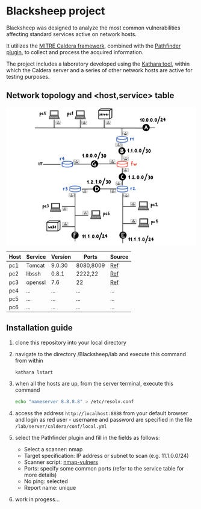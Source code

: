 # Blacksheep project

Blacksheep was designed to analyze the most common vulnerabilities affecting standard services active on network hosts.

It utilizes the [MITRE Caldera framework](https://github.com/mitre/caldera), combined with the [Pathfinder plugin](https://github.com/center-for-threat-informed-defense/caldera_pathfinder), to collect and process the acquired information.

The project includes a laboratory developed using the [Kathara tool](https://github.com/KatharaFramework/Kathara), within which the Caldera server and a series of other network hosts are active for testing purposes.

## Network topology and <host,service> table

![](rete.jpeg)

| Host    | Service   | Version    | Ports      | Source                                                                    |
|---------|-----------|------------|------------|---------------------------------------------------------------------------|
| pc1     | Tomcat    | 9.0.30     | 8080,8009  | [Ref](https://github.com/vulhub/vulhub/tree/master/tomcat/CVE-2020-1938)  |
| pc2     | libssh    | 0.8.1      | 2222,22    | [Ref](https://github.com/vulhub/vulhub/tree/master/libssh/CVE-2018-10933) |
| pc3     | openssl   | 7.6        | 22         | [Ref](https://vulners.com/cve/CVE-2018-15473)                             |
| pc4     |  ...      |     ...    |    ...     |                    ...                                                    |
| pc5     |  ...      |     ...    |    ...     |                    ...                                                    |
| pc6     |  ...      |     ...    |    ...     |                    ...                                                    |

## Installation guide

1. clone this repository into your local directory

2. navigate to the directory /Blacksheep/lab and execute this command from within
    ```Bash
    kathara lstart
    ```

3. when all the hosts are up, from the server terminal, execute this command
    ```Bash
    echo "nameserver 8.8.8.8" > /etc/resolv.conf
    ```

4. access the address `http://localhost:8888` from your default browser and login as red user - username and password are specified in the file `/lab/server/caldera/conf/local.yml`

5. select the Pathfinder plugin and fill in the fields as follows:  
    - Select a scanner: nmap  
    - Target specification: IP address or subnet to scan (e.g. 11.1.0.0/24)  
    - Scanner script: [nmap-vulners](https://github.com/vulnersCom/nmap-vulners/tree/bbf53dd085f8d810921ee00ccf85bdb329d59514)
    - Ports: specify some common ports (refer to the service table for more details)
    - No ping: selected
    - Report name: unique

6. work in progess...